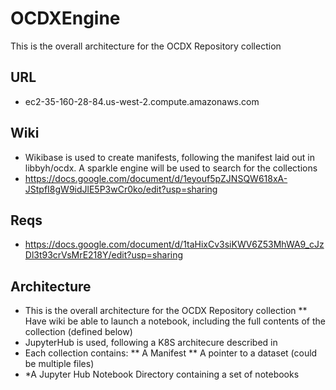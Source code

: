 # OCDXEngine
This is the overall architecture for the OCDX Repository collection 
## URL
  * ec2-35-160-28-84.us-west-2.compute.amazonaws.com
## Wiki
  * Wikibase is used to create manifests, following the manifest laid out in libbyh/ocdx.  A sparkle engine will be used to search for the collections
  * https://docs.google.com/document/d/1eyouf5pZJNSQW618xA-JStpfI8gW9idJlE5P3wCr0ko/edit?usp=sharing

## Reqs
  * https://docs.google.com/document/d/1taHixCv3siKWV6Z53MhWA9_cJzDl3t93crVsMrE218Y/edit?usp=sharing

## Architecture
* This is the overall architecture for the OCDX Repository collection
** Have wiki be able to launch a notebook, including the full contents of the collection (defined below)
* JupyterHub is used, following a K8S architecure described in 
* Each collection contains:
** A Manifest
** A pointer to a dataset (could be multiple files)
* *A Jupyter Hub Notebook Directory containing a set of notebooks 

